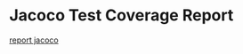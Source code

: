# Jacoco Test Coverage Report
<a href="http://localhost:63342/GameOverNew/target/site/jacoco/index.html">report jacoco</a>
